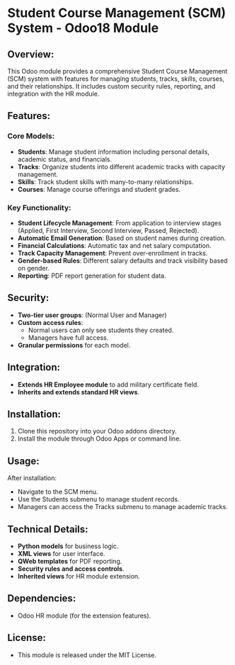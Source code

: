 # Student Course Management (SCM) System - Odoo18 Module

## Overview:
This Odoo module provides a comprehensive Student Course Management (SCM) system with features for managing students, tracks, skills, courses, and their relationships. It includes custom security rules, reporting, and integration with the HR module.

## Features:

### Core Models:
- **Students**: Manage student information including personal details, academic status, and financials.
- **Tracks**: Organize students into different academic tracks with capacity management.
- **Skills**: Track student skills with many-to-many relationships.
- **Courses**: Manage course offerings and student grades.

### Key Functionality:
- **Student Lifecycle Management**: From application to interview stages (Applied, First Interview, Second Interview, Passed, Rejected).
- **Automatic Email Generation**: Based on student names during creation.
- **Financial Calculations**: Automatic tax and net salary computation.
- **Track Capacity Management**: Prevent over-enrollment in tracks.
- **Gender-based Rules**: Different salary defaults and track visibility based on gender.
- **Reporting**: PDF report generation for student data.

## Security:
- **Two-tier user groups**: (Normal User and Manager)
- **Custom access rules**:
  - Normal users can only see students they created.
  - Managers have full access.
- **Granular permissions** for each model.

## Integration:
- **Extends HR Employee module** to add military certificate field.
- **Inherits and extends standard HR views**.

## Installation:
1. Clone this repository into your Odoo addons directory.
2. Install the module through Odoo Apps or command line.

## Usage:
After installation:
- Navigate to the SCM menu.
- Use the Students submenu to manage student records.
- Managers can access the Tracks submenu to manage academic tracks.

## Technical Details:
- **Python models** for business logic.
- **XML views** for user interface.
- **QWeb templates** for PDF reporting.
- **Security rules and access controls**.
- **Inherited views** for HR module extension.

## Dependencies:
- Odoo HR module (for the extension features).

## License:
- This module is released under the MIT License.
